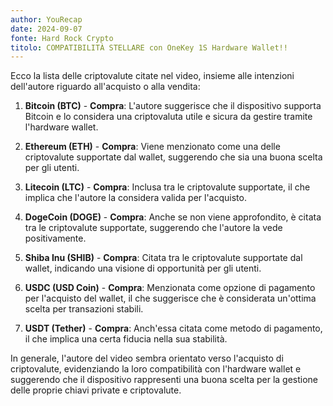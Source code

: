 ```yaml
---
author: YouRecap
date: 2024-09-07
fonte: Hard Rock Crypto
titolo: COMPATIBILITÀ STELLARE con OneKey 1S Hardware Wallet!!
---
```


Ecco la lista delle criptovalute citate nel video, insieme alle intenzioni dell'autore riguardo all'acquisto o alla vendita:

1. **Bitcoin (BTC)** - **Compra**: L'autore suggerisce che il dispositivo supporta Bitcoin e lo considera una criptovaluta utile e sicura da gestire tramite l'hardware wallet.

2. **Ethereum (ETH)** - **Compra**: Viene menzionato come una delle criptovalute supportate dal wallet, suggerendo che sia una buona scelta per gli utenti.

3. **Litecoin (LTC)** - **Compra**: Inclusa tra le criptovalute supportate, il che implica che l'autore la considera valida per l'acquisto.

4. **DogeCoin (DOGE)** - **Compra**: Anche se non viene approfondito, è citata tra le criptovalute supportate, suggerendo che l'autore la vede positivamente.

5. **Shiba Inu (SHIB)** - **Compra**: Citata tra le criptovalute supportate dal wallet, indicando una visione di opportunità per gli utenti.

6. **USDC (USD Coin)** - **Compra**: Menzionata come opzione di pagamento per l'acquisto del wallet, il che suggerisce che è considerata un'ottima scelta per transazioni stabili.

7. **USDT (Tether)** - **Compra**: Anch'essa citata come metodo di pagamento, il che implica una certa fiducia nella sua stabilità.

In generale, l'autore del video sembra orientato verso l'acquisto di criptovalute, evidenziando la loro compatibilità con l'hardware wallet e suggerendo che il dispositivo rappresenti una buona scelta per la gestione delle proprie chiavi private e criptovalute.
